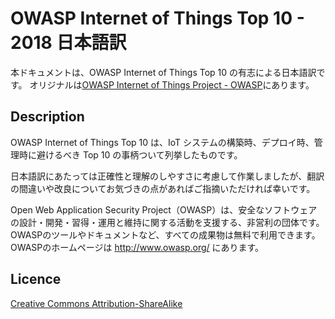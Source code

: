 # OWASP Internet of Things Top 10 - 2018  日本語訳
本ドキュメントは、OWASP Internet of Things Top 10 の有志による日本語訳です。
オリジナルは[OWASP Internet of Things Project - OWASP](https://www.owasp.org/index.php/OWASP_Internet_of_Things_Project#tab=IoT_Top_10)にあります。

## Description
OWASP Internet of Things Top 10 は、IoT システムの構築時、デプロイ時、管理時に避けるべき Top 10 の事柄ついて列挙したものです。

日本語訳にあたっては正確性と理解のしやすさに考慮して作業しましたが、翻訳の間違いや改良についてお気づきの点があればご指摘いただければ幸いです。

Open Web Application Security Project（OWASP）は、安全なソフトウェアの設計・開発・習得・運用と維持に関する活動を支援する、非営利の団体です。
OWASPのツールやドキュメントなど、すべての成果物は無料で利用できます。
OWASPのホームページは http://www.owasp.org/ にあります。

## Licence
[Creative Commons Attribution-ShareAlike ](https://creativecommons.org/licenses/by-sa/4.0/)

